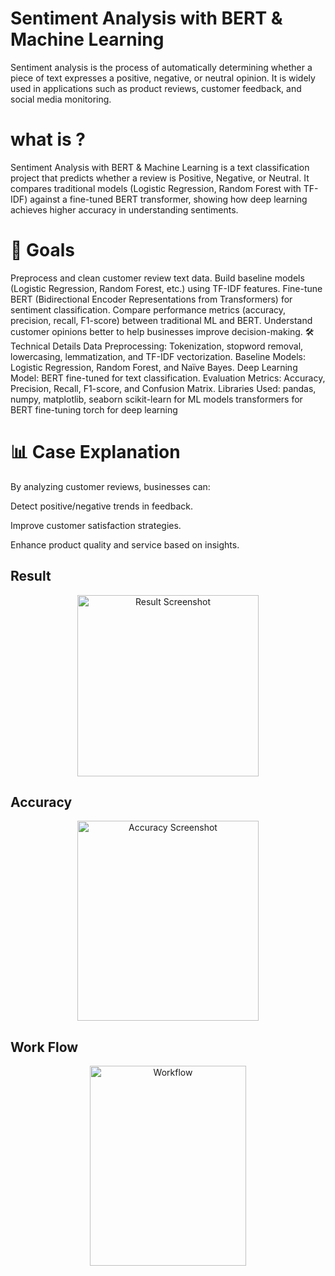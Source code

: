 # Sentiment Analysis with BERT & Machine Learning
Sentiment analysis is the process of automatically determining whether a piece of text expresses a positive, negative, or neutral opinion. It is widely used in applications such as product reviews, customer feedback, and social media monitoring.

# what is ?
Sentiment Analysis with BERT & Machine Learning is a text classification project that predicts whether a review is Positive, Negative, or Neutral. It compares traditional models (Logistic Regression, Random Forest with TF-IDF) against a fine-tuned BERT transformer, showing how deep learning achieves higher accuracy in understanding sentiments.

# 🎯 Goals
Preprocess and clean customer review text data.
Build baseline models (Logistic Regression, Random Forest, etc.) using TF-IDF features.
Fine-tune BERT (Bidirectional Encoder Representations from Transformers) for sentiment classification.
Compare performance metrics (accuracy, precision, recall, F1-score) between traditional ML and BERT.
Understand customer opinions better to help businesses improve decision-making.
🛠 Technical Details
Data Preprocessing: Tokenization, stopword removal, lowercasing, lemmatization, and TF-IDF vectorization.
Baseline Models: Logistic Regression, Random Forest, and Naïve Bayes.
Deep Learning Model: BERT fine-tuned for text classification.
Evaluation Metrics: Accuracy, Precision, Recall, F1-score, and Confusion Matrix.
Libraries Used:
pandas, numpy, matplotlib, seaborn
scikit-learn for ML models
transformers for BERT fine-tuning
torch for deep learning
# 📊 Case Explanation
By analyzing customer reviews, businesses can:

Detect positive/negative trends in feedback.

Improve customer satisfaction strategies.

Enhance product quality and service based on insights.

## Result

<p align="center">
  <img src="https://github.com/user-attachments/assets/e086a269-41a3-4e19-bf05-c2c7bb51e502" width="290" alt="Result Screenshot">
</p>


## Accuracy

<p align="center">
  <img src="https://github.com/user-attachments/assets/400ef2ff-82be-4b26-9ac7-e134a0bdc4c7" width="290" height="320" alt="Accuracy Screenshot">
</p>

## Work Flow

<p align="center">
  <img src="https://github.com/user-attachments/assets/ce609b66-a2fb-4b35-850b-aa2426b342d1" width="250" height="320" alt="Workflow">
</p>


